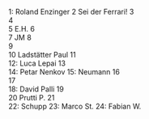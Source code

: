 1: Roland Enzinger
2  Sei der Ferrari!
3  
4  
5  E.H.
6  
7  JM
8  
9  
10  Ladstätter Paul
11  
12:  Luca Lepai
13  
14: Petar Nenkov
15: Neumann
16  
17    
18: David Palli
19  
20  Prutti P.
21  
22: Schupp 
23: Marco St.
24: Fabian W.
